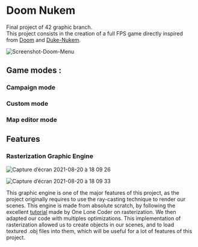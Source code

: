 <h1> Doom Nukem </h1>

<p>
Final project of 42 graphic branch.</br>
This project consists in the creation of a full FPS game directly inspired from
<a href=https://fr.wikipedia.org/wiki/Doom target="blank">Doom</a> and <a href=https://fr.wikipedia.org/wiki/Duke_Nukem target="blank">Duke-Nukem</a>.
</p>

![Screenshot-Doom-Menu](https://user-images.githubusercontent.com/44742651/130258091-10b30e1f-21b9-430f-bd54-2dd79706117c.png)

<h2>Game modes :</h2>
<h3>Campaign mode</h3>
<h3>Custom mode</h3>
<h3>Map editor mode</h3>

<h2> Features </h2>
<h3> Rasterization Graphic Engine </h3>

![Capture d’écran 2021-08-20 à 18 09 26](https://user-images.githubusercontent.com/44742651/130262653-bdf38683-360b-4bb5-8266-9b5f2f30c35f.png)

![Capture d’écran 2021-08-20 à 18 09 33](https://user-images.githubusercontent.com/44742651/130262667-9156f0fc-e6fa-49f1-8f78-bb5dcc811f9d.png)

<p>
This graphic engine is one of the major features of this project, as the project originally requires to use the ray-casting technique to render our scenes.
This engine is made from absolute scratch, by following the excellent <a href="https://www.youtube.com/watch?v=ih20l3pJoeU">tutorial</a> made by One Lone Coder on rasterization. We then adapted our code with multiples optimizations.
This implementation of rasterization allowed us to create objects in our scenes, and to load textured .obj files into them, which will be useful for a lot of features of this project.
</p>

